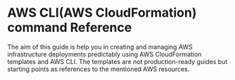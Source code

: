 # AWS CLI(AWS CloudFormation) command Reference
The aim of this guide is help you in creating and managing AWS infrastructure deployments predictably using AWS CloudFormation templates and AWS CLI. The templates are not production-ready guides but starting points as references to the mentioned AWS resources.
